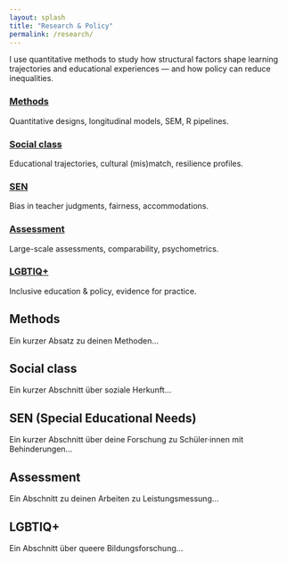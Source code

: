 ```yaml
---
layout: splash
title: "Research & Policy"
permalink: /research/
---
```


<link rel="stylesheet" href="/assets/css/custom.css">

<div class="research-wrapper">

  <p class="research-intro">
    I use quantitative methods to study how structural factors shape learning trajectories and educational experiences — and how policy can reduce inequalities.
  </p>

  <!-- Quick overview cards -->
  <div class="research-grid">
    <div class="research-card">
      <h3><a href="#methods">Methods</a></h3>
      <p>Quantitative designs, longitudinal models, SEM, R pipelines.</p>
    </div>
    <div class="research-card">
      <h3><a href="#social-class">Social class</a></h3>
      <p>Educational trajectories, cultural (mis)match, resilience profiles.</p>
    </div>
    <div class="research-card">
      <h3><a href="#sen">SEN</a></h3>
      <p>Bias in teacher judgments, fairness, accommodations.</p>
    </div>
    <div class="research-card">
      <h3><a href="#assessment">Assessment</a></h3>
      <p>Large-scale assessments, comparability, psychometrics.</p>
    </div>
    <div class="research-card">
      <h3><a href="#lgbtiq">LGBTIQ+</a></h3>
      <p>Inclusive education & policy, evidence for practice.</p>
    </div>
  </div>

 <!-- Detailed sections -->
<div class="research-section" id="methods">
  <h2>Methods</h2>
  <p>Ein kurzer Absatz zu deinen Methoden…</p>
</div>

<div class="research-section" id="social-class">
  <h2>Social class</h2>
  <p>Ein kurzer Abschnitt über soziale Herkunft…</p>
</div>

<div class="research-section" id="sen">
  <h2>SEN (Special Educational Needs)</h2>
  <p>Ein kurzer Abschnitt über deine Forschung zu Schüler·innen mit Behinderungen…</p>
</div>

<div class="research-section" id="assessment">
  <h2>Assessment</h2>
  <p>Ein Abschnitt zu deinen Arbeiten zu Leistungsmessung…</p>
</div>

<div class="research-section" id="lgbtiq">
  <h2>LGBTIQ+</h2>
  <p>Ein Abschnitt über queere Bildungsforschung…</p>
</div>

